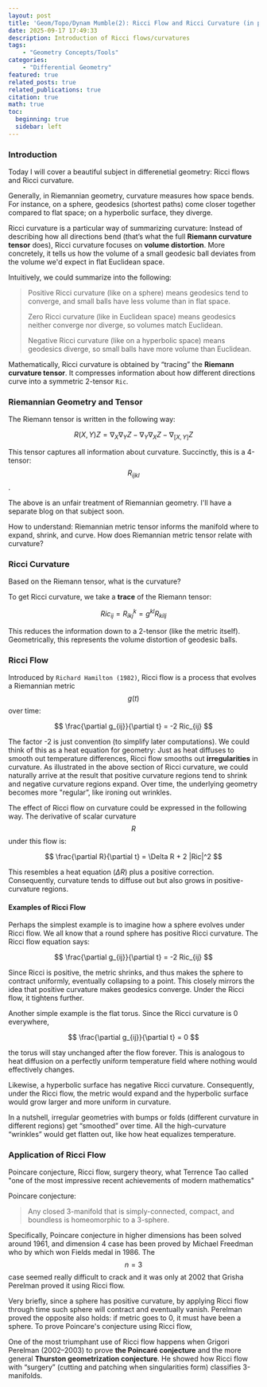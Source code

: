 ```yaml
---
layout: post
title: 'Geom/Topo/Dynam Mumble(2): Ricci Flow and Ricci Curvature (in progress)'
date: 2025-09-17 17:49:33
description: Introduction of Ricci flows/curvatures 
tags:
    - "Geometry Concepts/Tools"
categories: 
    - "Differential Geometry"
featured: true
related_posts: true
related_publications: true
citation: true
math: true
toc:
  beginning: true
  sidebar: left
---
```


### Introduction
Today I will cover a beautiful subject in differenetial geometry: Ricci flows and Ricci curvature. 

Generally, in Riemannian geometry, curvature measures how space bends. For instance, on a sphere, geodesics (shortest paths) come closer together compared to flat space; on a hyperbolic surface, they diverge.

Ricci curvature is a particular way of summarizing curvature: Instead of describing how all directions bend (that’s what the full __Riemann curvature tensor__ does), Ricci curvature focuses on __volume distortion__. More concretely, it tells us how the volume of a small geodesic ball deviates from the volume we'd expect in flat Euclidean space.

Intuitively, we could summarize into the following: 
> Positive Ricci curvature (like on a sphere) means geodesics tend to converge, and small balls have less volume than in flat space.
>
>Zero Ricci curvature (like in Euclidean space) means geodesics neither converge nor diverge, so volumes match Euclidean.
>
>Negative Ricci curvature (like on a hyperbolic space) means geodesics diverge, so small balls have more volume than Euclidean.

Mathematically, Ricci curvature is obtained by “tracing” the __Riemann curvature tensor__. It compresses information about how different directions curve into a symmetric 2-tensor `Ric`. 

### Riemannian Geometry and Tensor
The Riemann tensor is written in the following way:

$$
R(X, Y)Z = \nabla_X \nabla_Y Z - \nabla_Y \nabla_X Z - \nabla_{[X, Y]} Z
$$

This tensor captures all information about curvature. Succinctly, this is a 4-tensor: $$R_{ijkl}$$. 

The above is an unfair treatment of Riemannian geometry. I'll have a separate blog on that subject soon. 

How to understand: Riemannian metric tensor informs the manifold where to expand, shrink, and curve.  How does Riemannian metric tensor relate with curvature? 


### Ricci Curvature 
Based on the Riemann tensor, what is the curvature? 

To get Ricci curvature, we take a __trace__ of the Riemann tensor:

$$
Ric_{ij} = R^{k}_{ikj} = g^{kl}R_{kilj}
$$

This reduces the information down to a 2-tensor (like the metric itself). Geometrically, this represents the volume distortion of geodesic balls.


### Ricci Flow
Introduced by `Richard Hamilton (1982)`, Ricci flow is a process that evolves a Riemannian metric $$g(t)$$ over time:

$$
\frac{\partial g_{ij}}{\partial t} = -2 Ric_{ij}
$$

The factor -2 is just convention (to simplify later computations). We could think of this as a heat equation for geometry: Just as heat diffuses to smooth out temperature differences, Ricci flow smooths out __irregularities__ in curvature. As illustrated in the above section of Ricci curvature, we could naturally arrive at the result that positive curvature regions tend to shrink and negative curvature regions expand. Over time, the underlying geometry becomes more "regular”, like ironing out wrinkles. 

The effect of Ricci flow on curvature could be expressed in the following way. The derivative of scalar curvature $$R$$ under this flow is: 

$$
\frac{\partial R}{\partial t} = \Delta R + 2 |Ric|^2
$$

This resembles a heat equation $(\Delta R)$ plus a positive correction. Consequently, curvature tends to diffuse out but also grows in positive-curvature regions.


#### Examples of Ricci Flow
Perhaps the simplest example is to imagine how a sphere evolves under Ricci flow. We all know that a round sphere has positive Ricci curvature. The Ricci flow equation says:

$$
\frac{\partial g_{ij}}{\partial t} = -2 Ric_{ij}
$$

Since Ricci is positive, the metric shrinks, and thus makes the sphere to contract uniformly, eventually collapsing to a point. This closely mirrors the idea that positive curvature makes geodesics converge. Under the Ricci flow, it tightens further.

Another simple example is the flat torus. Since the Ricci curvature is 0 everywhere, 

$$
\frac{\partial g_{ij}}{\partial t} = 0
$$

the torus will stay unchanged after the flow forever. This is analogous to heat diffusion on a perfectly uniform temperature field where nothing would effectively changes. 

Likewise, a hyperbolic surface has negative Ricci curvature. Consequently, under the Ricci flow, the metric would expand and the hyperbolic surface would grow larger and more uniform in curvature.

In a nutshell, irregular geometries with bumps or folds (different curvature in different regions) get “smoothed” over time. All the high-curvature “wrinkles” would get flatten out, like how heat equalizes temperature.


### Application of Ricci Flow
Poincare conjecture, Ricci flow, surgery theory, what Terrence Tao called "one of the most impressive recent achievements of modern mathematics"

Poincare conjecture: 
> Any closed 3-manifold that is simply-connected, compact, and boundless is homeomorphic to a 3-sphere. 

Specifically, Poincare conjecture in higher dimensions has been solved around 1961, and dimension 4 case has been proved by Michael Freedman who by which won Fields medal in 1986. The $$n = 3$$ case seemed really difficult to crack and it was only at 2002 that Grisha Perelman proved it using Ricci flow.

Very briefly, since a sphere has positive curvature, by applying Ricci flow through time such sphere will contract and eventually vanish. Perelman proved the opposite also holds: if metric goes to 0, it must have been a sphere. To prove Poincare's conjecture using Ricci flow, 

One of the most triumphant use of Ricci flow happens when Grigori Perelman (2002–2003) to prove __the Poincaré conjecture__ and the more general __Thurston geometrization conjecture__. He showed how Ricci flow with “surgery” (cutting and patching when singularities form) classifies 3-manifolds.

